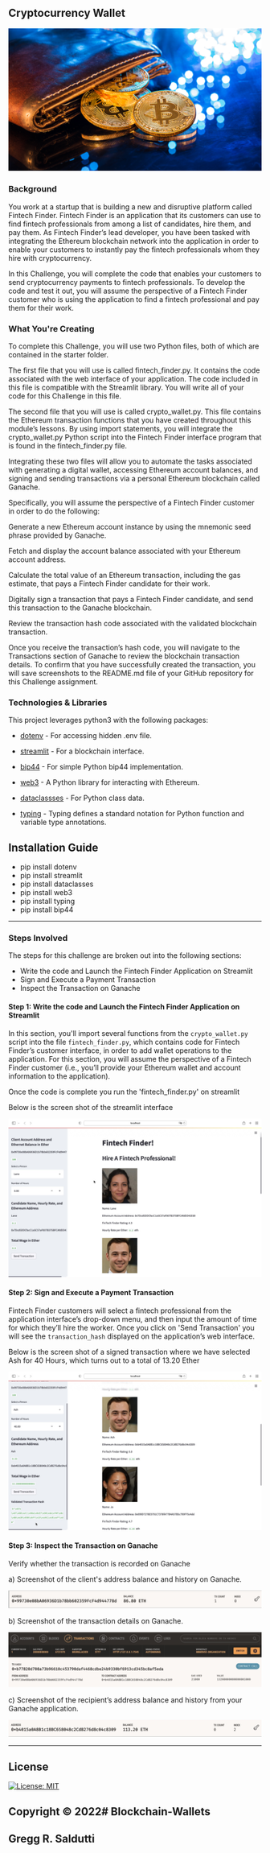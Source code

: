## Cryptocurrency Wallet

![An image shows a wallet with bitcoin.](Images/19-4-challenge-image.png)

### Background

You work at a startup that is building a new and disruptive platform called Fintech Finder. Fintech Finder is an application that its customers can use to find fintech professionals from among a list of candidates, hire them, and pay them. As Fintech Finder’s lead developer, you have been tasked with integrating the Ethereum blockchain network into the application in order to enable your customers to instantly pay the fintech professionals whom they hire with cryptocurrency.

In this Challenge, you will complete the code that enables your customers to send cryptocurrency payments to fintech professionals. To develop the code and test it out, you will assume the perspective of a Fintech Finder customer who is using the application to find a fintech professional and pay them for their work.

### What You're Creating
To complete this Challenge, you will use two Python files, both of which are contained in the starter folder.

The first file that you will use is called fintech_finder.py. It contains the code associated with the web interface of your application. The code included in this file is compatible with the Streamlit library. You will write all of your code for this Challenge in this file.

The second file that you will use is called crypto_wallet.py. This file contains the Ethereum transaction functions that you have created throughout this module’s lessons. By using import statements, you will integrate the crypto_wallet.py Python script into the Fintech Finder interface program that is found in the fintech_finder.py file.

Integrating these two files will allow you to automate the tasks associated with generating a digital wallet, accessing Ethereum account balances, and signing and sending transactions via a personal Ethereum blockchain called Ganache.

Specifically, you will assume the perspective of a Fintech Finder customer in order to do the following:

Generate a new Ethereum account instance by using the mnemonic seed phrase provided by Ganache.

Fetch and display the account balance associated with your Ethereum account address.

Calculate the total value of an Ethereum transaction, including the gas estimate, that pays a Fintech Finder candidate for their work.

Digitally sign a transaction that pays a Fintech Finder candidate, and send this transaction to the Ganache blockchain.

Review the transaction hash code associated with the validated blockchain transaction.

Once you receive the transaction’s hash code, you will navigate to the Transactions section of Ganache to review the blockchain transaction details. To confirm that you have successfully created the transaction, you will save screenshots to the README.md file of your GitHub repository for this Challenge assignment.


### Technologies & Libraries
This project leverages python3 with the following packages:


* [dotenv](https://www.npmjs.com/package/dotenv) - For accessing hidden .env file.

* [streamlit](https://docs.streamlit.io/library/get-started/installation) - For a blockchain interface. 

* [bip44](https://pypi.org/project/bip44/) - For simple Python bip44 implementation.

* [web3](https://pypi.org/project/web3/) - A Python library for interacting with Ethereum. 

* [dataclassses](https://pypi.org/project/dataclasses/) - For Python class data.  

* [typing](https://pypi.org/project/typing/) - Typing defines a standard notation for Python function and variable type annotations. 

## Installation Guide

* pip install dotenv
* pip install streamlit
* pip install dataclasses
* pip install web3
* pip install typing
* pip install bip44

---

### Steps Involved

The steps for this challenge are broken out into the following sections:

* Write the code and Launch the Fintech Finder Application on Streamlit
* Sign and Execute a Payment Transaction
* Inspect the Transaction on Ganache

#### Step 1: Write the code and Launch the Fintech Finder Application on Streamlit

In this section, you'll import several functions from the `crypto_wallet.py` script into the file `fintech_finder.py`, which contains code for Fintech Finder’s customer interface, in order to add wallet operations to the application. For this section, you will assume the perspective of a Fintech Finder customer (i.e., you’ll provide your Ethereum wallet and account information to the application).

Once the code is complete you run the 'fintech_finder.py' on streamlit

Below is the screen shot of the streamlit interface

![overview](Images/overview.png)

#### Step 2: Sign and Execute a Payment Transaction

Fintech Finder customers will select a fintech professional from the application interface’s drop-down menu, and then input the amount of time for which they’ll hire the worker. Once you click on 'Send Transaction' you will see the `transaction_hash`  displayed on the application’s web interface.

Below is the screen shot of a signed transaction where we have selected Ash for 40 Hours, which turns out to a total of 13.20 Ether

![selection](Images/selection.png)


#### Step 3: Inspect the Transaction on Ganache

Verify whether the transaction is recorded on Ganache

a) Screenshot of the client's address balance and history on Ganache. 

![client](Images/client.png)

b) Screenshot of the transaction details on Ganache. 

![transaction](Images/transaction.png)

c) Screenshot of the recipient’s address balance and history from your Ganache application. 

![fintech](Images/fintech.png)

---

## License
[![License: MIT](https://img.shields.io/badge/License-MIT-yellow.svg)](https://opensource.org/licenses/MIT)

## Copyright © 2022# Blockchain-Wallets
## Gregg R. Saldutti
